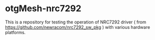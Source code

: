 # otgMesh-nrc7292
This is a repository for testing the operation of NRC7292 driver ( from https://github.com/newracom/nrc7292_sw_pkg ) with various hardware platforms.
